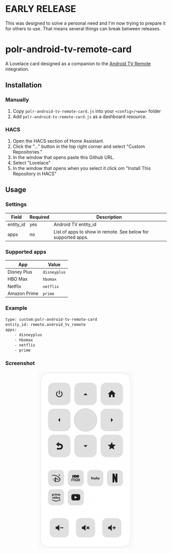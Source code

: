 # EARLY RELEASE
This was designed to solve a personal need and I'm now trying to prepare it for others to use. That means several things can break between releases.

# polr-android-tv-remote-card
A Lovelace card designed as a companion to the [Android TV Remote](https://www.home-assistant.io/integrations/androidtv_remote/) integration.

## Installation

### Manually
1. Copy `polr-android-tv-remote-card.js` into your `<config>/<www>` folder
2. Add `polr-android-tv-remote-card.js` as a dashboard resource.


### HACS

1. Open the HACS section of Home Assistant.
2. Click the "..." button in the top right corner and select "Custom Repositories."
3. In the window that opens paste this Github URL.
4. Select "Lovelace"
5. In the window that opens when you select it click om "Install This Repository in HACS"

## Usage
### Settings
| Field | Required| Description |
| - | -| - |
| entity_id | yes | Android TV entity_id |
| apps | no | List of apps to show in remote. See below for supported apps. |

### Supported apps
| App | Value |
| - | - |
| Disney Plus | `disneyplus` |
| HBO Max | `hbomax` |
| Netflix | `netflix` |
| Amazon Prime | `prime` |

### Example
```
type: custom:polr-android-tv-remote-card
entity_id: remote.android_tv_remote
apps:
    - disneyplus
    - hbomax
    - netflix
    - prime
```
### Screenshot
<p align="center">
  <img width="300" src="images/remote-light.png">
</p>